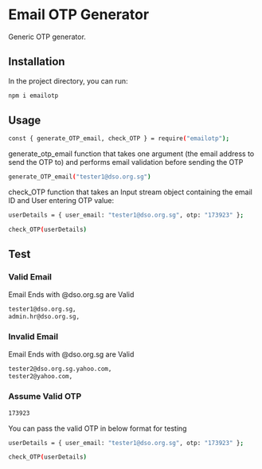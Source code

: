 # Email OTP Generator

Generic OTP generator.

## Installation

In the project directory, you can run:

```sh
npm i emailotp
```

## Usage

```sh
const { generate_OTP_email, check_OTP } = require("emailotp");
```

generate_otp_email function that takes one argument (the email address to send the OTP to) and performs email validation before sending the OTP

```sh
generate_OTP_email("tester1@dso.org.sg")
```

check_OTP function that takes an Input stream object containing the email ID and User entering OTP value:

```sh
userDetails = { user_email: "tester1@dso.org.sg", otp: "173923" };
```

```sh
check_OTP(userDetails)
```

## Test

### Valid Email

Email Ends with @dso.org.sg are Valid

```sh
tester1@dso.org.sg,
admin.hr@dso.org.sg,
```

### Invalid Email

Email Ends with @dso.org.sg are Valid

```sh
tester2@dso.org.sg.yahoo.com,
tester2@yahoo.com,
```

### Assume Valid OTP

```sh
173923
```

You can pass the valid OTP in below format for testing

```sh
userDetails = { user_email: "tester1@dso.org.sg", otp: "173923" };
```

```sh
check_OTP(userDetails)
```
